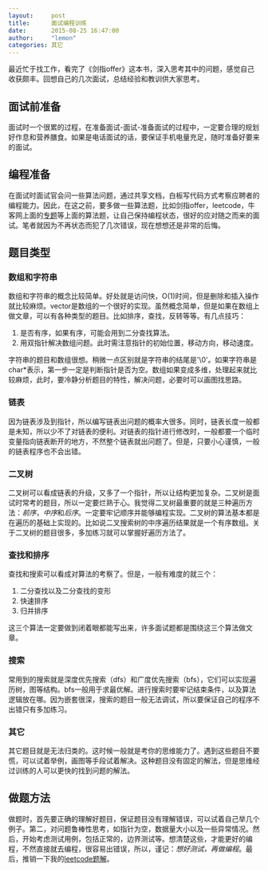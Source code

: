 ```yaml
---
layout:     post
title:      面试编程训练
date:       2015-08-25 16:47:00
author:     "lemon"
categories: 其它
---
```


最近忙于找工作，看完了《剑指offer》这本书，深入思考其中的问题，感觉自己收获颇丰。回想自己的几次面试，总结经验和教训供大家思考。

## 面试前准备

面试时一个很累的过程，在准备面试-面试-准备面试的过程中，一定要合理的规划好作息和营养膳食。如果是电话面试的话，要保证手机电量充足，随时准备好要来的面试。

## 编程准备

在面试时面试官会问一些算法问题，通过共享文档，白板写代码方式考察应聘者的编程能力。因此，在这之前，要多做一些算法题，比如剑指offer，leetcode，牛客网上面的[专题](http://www.nowcoder.com/ta/coding-interviews?page=1)等上面的算法题，让自己保持编程状态，很好的应对随之而来的面试。笔者就因为不再状态而犯了几次错误，现在想想还是非常的后悔。

## 题目类型

### 数组和字符串

数组和字符串的概念比较简单。好处就是访问快，O(1)时间，但是删除和插入操作就比较麻烦。vector是数组的一个很好的实现。虽然概念简单，但是如果在数组上做文章，可以有各种类型的题目。比如排序，查找，反转等等。有几点技巧：
1. 是否有序，如果有序，可能会用到二分查找算法。
2. 用双指针解决数组问题。此时需注意指针的初始位置，移动方向，移动速度。

字符串的题目和数组很想。稍微一点区别就是字符串的结尾是'\0'。如果字符串是char*表示，第一步一定是判断指针是否为空。数组如果变成多维，处理起来就比较麻烦，此时，要冷静分析题目的特性，解决问题，必要时可以画图找思路。

### 链表

因为链表涉及到指针，所以编写链表出问题的概率大很多。同时，链表长度一般都是未知，所以少不了对链表的便利。对链表的指针进行修改时，一般都要一个临时变量指向链表断开的地方，不然整个链表就出问题了。但是，只要小心谨慎，一般的链表程序也不会出错。

### 二叉树

二叉树可以看成链表的升级，又多了一个指针，所以让结构更加复杂。二叉树是面试时常考的题目，所以一定要烂熟于心。我觉得二叉树最重要的就是三种遍历方法：*前序*，*中序*和*后序*。一定要牢记顺序并能够编程实现。二叉树的算法基本都是在遍历的基础上实现的。比如说二叉搜索树的中序遍历结果就是一个有序数组。关于二叉树的题目很多，多加练习就可以掌握好遍历方法了。

### 查找和排序

查找和搜索可以看成对算法的考察了。但是，一般有难度的就三个：
1. 二分查找以及二分查找的变形
2. 快速排序
3. 归并排序

这三个算法一定要做到闭着眼都能写出来，许多面试题都是围绕这三个算法做文章。

### 搜索

常用到的搜索就是深度优先搜索（dfs）和广度优先搜索（bfs），它们可以实现遍历树，图等结构。bfs一般用于求最优解。进行搜索时要牢记结束条件，以及算法逻辑放在哪。因为嵌套很深，搜索的题目一般无法调试，所以要保证自己的程序不出错只有多加练习。

### 其它

其它题目就是无法归类的。这时候一般就是考你的思维能力了。遇到这些题目不要慌，可以试着举例，画图等手段试着解决。这种题目没有固定的解法，但是思维经过训练的人可以更快的找到问题的解法。

## 做题方法

做题时，首先要正确的理解好题目，保证题目没有理解错误，可以试着自己举几个例子。第二，对问题鲁棒性思考，如指针为空，数据量大小以及一些异常情况。然后，开始考虑测试用例，包括正常的，边界测试等。想清楚这些，才能更好的编程，不然直接就去编程，很容易出错误，所以，谨记：*想好测试，再做编程*。最后，推销一下我的[leetcode题解](https://github.com/lemon0910/leetcode)。
